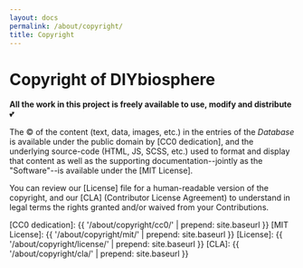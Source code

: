 ```yaml
---
layout: docs
permalink: /about/copyright/
title: Copyright
---
```


# Copyright of DIYbiosphere
**All the work in this project is freely available to use, modify and distribute**   :two_hearts:

 The :copyright: of the content (text, data, images, etc.) in the entries of the _Database_  is available under the public domain by [CC0 dedication], and the underlying source-code (HTML, JS, SCSS, etc.) used to format and display that content as well as the supporting documentation--jointly as the "Software"--is available under the [MIT License].

You can review our [License] file for a human-readable version of the copyright, and our [CLA] (Contributor License Agreement) to understand in legal terms the rights granted and/or waived from your Contributions.


[CC0 dedication]: {{ '/about/copyright/cc0/' | prepend: site.baseurl }}
[MIT License]: {{ '/about/copyright/mit/' | prepend: site.baseurl }}
[License]: {{ '/about/copyright/license/' | prepend: site.baseurl }}
[CLA]: {{ '/about/copyright/cla/' | prepend: site.baseurl }}
